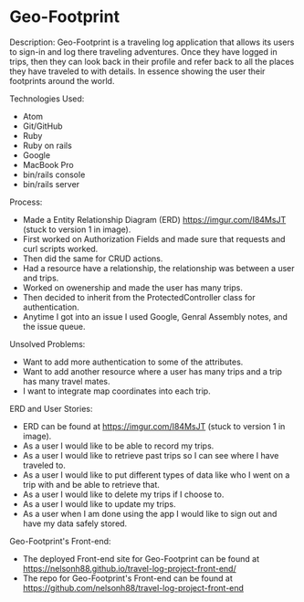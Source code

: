 <h1>Geo-Footprint</h1>

Description:
Geo-Footprint is a traveling log application that allows its users to sign-in and log there traveling adventures.  Once they have logged in trips, then they can look back in their profile and refer back to all the places they have traveled to with details.  In essence showing the user their footprints around the world.

Technologies Used:
- Atom
- Git/GitHub
- Ruby
- Ruby on rails
- Google
- MacBook Pro
- bin/rails console
- bin/rails server

Process:
- Made a Entity Relationship Diagram (ERD) https://imgur.com/I84MsJT (stuck to version 1 in image).
- First worked on Authorization Fields and made sure that requests and curl scripts worked.
- Then did the same for CRUD actions.
- Had a resource have a relationship, the relationship was between a user and trips.
- Worked on owenership and made the user has many trips.
- Then decided to inherit from the ProtectedController class for authentication.
- Anytime I got into an issue I used Google, Genral Assembly notes, and the issue queue.

Unsolved Problems:
- Want to add more authentication to some of the attributes.
- Want to add another resource where a user has many trips and a trip has many travel mates.
- I want to integrate map coordinates into each trip.

ERD and User Stories:
- ERD can be found at https://imgur.com/I84MsJT (stuck to version 1 in image).
- As a user I would like to be able to record my trips.
- As a user I would like to retrieve past trips so I can see where I have traveled to.
- As a user I would like to put different types of data like who I went on a trip with and be able to retrieve that.
- As a user I would like to delete my trips if I choose to.
- As a user I would like to update my trips.
- As a user when I am done using the app I would like to sign out and have my data safely stored.

Geo-Footprint's Front-end:
- The deployed Front-end site for Geo-Footprint can be found at https://nelsonh88.github.io/travel-log-project-front-end/
- The repo for Geo-Footprint's Front-end can be found at https://github.com/nelsonh88/travel-log-project-front-end
